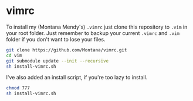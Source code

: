 # vimrc

To install my (Montana Mendy's) `.vimrc` just clone this repository to `.vim` in your root folder. Just remember to backup your current `.vimrc` and `.vim` folder if you don't want to lose your files.

```sh
git clone https://github.com/Montana/vimrc.git
cd vim
git submodule update --init --recursive
sh install-vimrc.sh
```

I've also added an install script, if you're too lazy to install.

```sh
chmod 777
sh install-vimrc.sh
```
